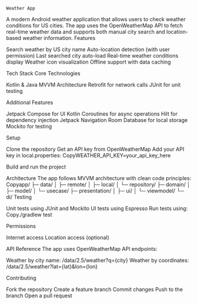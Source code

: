                                                                         Weather App


A modern Android weather application that allows users to check weather conditions for US cities. The app uses the OpenWeatherMap API to fetch real-time weather data and supports both manual city search and location-based weather information.
Features

Search weather by US city name
Auto-location detection (with user permission)
Last searched city auto-load
Real-time weather conditions display
Weather icon visualization
Offline support with data caching

Tech Stack
Core Technologies

Kotlin & Java
MVVM Architecture
Retrofit for network calls
JUnit for unit testing

Additional Features

Jetpack Compose for UI
Kotlin Coroutines for async operations
Hilt for dependency injection
Jetpack Navigation
Room Database for local storage
Mockito for testing

Setup

Clone the repository
Get an API key from OpenWeatherMap
Add your API key in local.properties:
CopyWEATHER_API_KEY=your_api_key_here

Build and run the project

Architecture
The app follows MVVM architecture with clean code principles:
Copyapp/
├─ data/
│  ├─ remote/
│  ├─ local/
│  └─ repository/
├─ domain/
│  ├─ model/
│  └─ usecase/
├─ presentation/
│  ├─ ui/
│  └─ viewmodel/
└─ di/
Testing

Unit tests using JUnit and Mockito
UI tests using Espresso
Run tests using:
Copy./gradlew test


Permissions

Internet access
Location access (optional)

API Reference
The app uses OpenWeatherMap API endpoints:

Weather by city name: /data/2.5/weather?q={city}
Weather by coordinates: /data/2.5/weather?lat={lat}&lon={lon}

Contributing

Fork the repository
Create a feature branch
Commit changes
Push to the branch
Open a pull request
